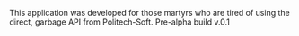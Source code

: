 This application was developed for those martyrs who are tired of using the direct, garbage API from Politech-Soft.
Pre-alpha build v.0.1
